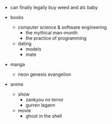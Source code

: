 - can finally legally buy weed and alc baby

- books
  - computer science & software engineering
    - the mythical man-month
    - the practice of programming
  - dating
    - models
    - mate
    
- manga
  - neon genesis evangelion

- anime
  - show
    - zankyou no terror
    - gurren lagann
  - movie
    - ghost in the shell
